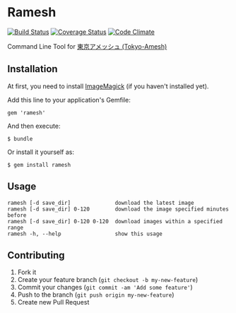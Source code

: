 # Ramesh
[![Build Status](https://travis-ci.org/dtan4/ramesh.svg?branch=master)](https://travis-ci.org/dtan4/ramesh)
[![Coverage Status](https://img.shields.io/coveralls/dtan4/ramesh.svg)](https://coveralls.io/r/dtan4/ramesh?branch=master)
[![Code Climate](https://codeclimate.com/github/dtan4/ramesh.png)](https://codeclimate.com/github/dtan4/ramesh)

Command Line Tool for [東京アメッシュ (Tokyo-Amesh)](http://tokyo-ame.jwa.or.jp/)

## Installation

At first, you need to install [ImageMagick](http://www.imagemagick.org/script/index.php) (if you haven't installed yet).

Add this line to your application's Gemfile:

    gem 'ramesh'

And then execute:

    $ bundle

Or install it yourself as:

    $ gem install ramesh

## Usage

    ramesh [-d save_dir]              download the latest image
    ramesh [-d save_dir] 0-120        download the image specified minutes before
    ramesh [-d save_dir] 0-120 0-120  download images within a specified range
    ramesh -h, --help                 show this usage

## Contributing

1. Fork it
2. Create your feature branch (`git checkout -b my-new-feature`)
3. Commit your changes (`git commit -am 'Add some feature'`)
4. Push to the branch (`git push origin my-new-feature`)
5. Create new Pull Request
